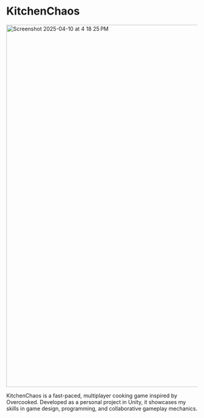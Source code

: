 # KitchenChaos

<img width="954" alt="Screenshot 2025-04-10 at 4 18 25 PM" src="https://github.com/user-attachments/assets/c2d90f51-652c-420b-8f04-37b8e0ac7182" />

KitchenChaos is a fast-paced, multiplayer cooking game inspired by Overcooked. Developed as a personal project in Unity, it showcases my skills in game design, programming, and collaborative gameplay mechanics.
